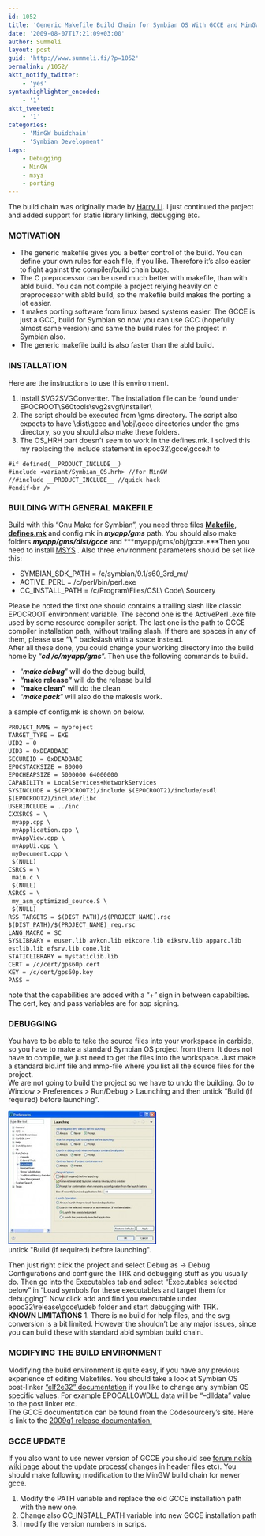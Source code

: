 ```yaml
---
id: 1052
title: 'Generic Makefile Build Chain for Symbian OS With GCCE and MinGW'
date: '2009-08-07T17:21:09+03:00'
author: Summeli
layout: post
guid: 'http://www.summeli.fi/?p=1052'
permalink: /1052/
aktt_notify_twitter:
    - 'yes'
syntaxhighlighter_encoded:
    - '1'
aktt_tweeted:
    - '1'
categories:
    - 'MinGW buidchain'
    - 'Symbian Development'
tags:
    - Debugging
    - MinGW
    - msys
    - porting
---
```


The build chain was originally made by [Harry Li](http://blogs.forum.nokia.com/blog/harry-lis-forum-nokia-blog/2009/02/10/a-generic-makefile-build-script-for-symbian). I just continued the project and added support for static library linking, debugging etc.

### MOTIVATION

- The generic makefile gives you a better control of the build. You can define your own rules for each file, if you like. Therefore it’s also easier to fight against the compiler/build chain bugs.
- The C preprocessor can be used much better with makefile, than with abld build. You can not compile a project relying heavily on c preprocessor with abld build, so the makefile build makes the porting a lot easier.
- It makes porting software from linux based systems easier. The GCCE is just a GCC, build for Symbian so now you can use GCC (hopefully almost same version) and same the build rules for the project in Symbian also.
- The generic makefile build is also faster than the abld build.

### INSTALLATION   
Here are the instructions to use this environment.

1. install SVG2SVGConvertter. The installation file can be found under EPOCROOT\\S60tools\\svg2svgt\\installer\\
2. The script should be executed from \\gms directory. The script also expects to have \\dist\\gcce and \\obj\\gcce directories under the gms directory, so you should also make these folders.
3. The OS\_HRH part doesn’t seem to work in the defines.mk. I solved this my replacing the include statement in epoc32\\gcce\\gcce.h to 
```
#if defined(__PRODUCT_INCLUDE__)
#include <variant/Symbian_OS.hrh> //for MinGW
//#include __PRODUCT_INCLUDE__ //quick hack
#endif<br />
```
    
### BUILDING WITH GENERAL MAKEFILE

Build with this “Gnu Make for Symbian”, you need three files **[Makefile](/jekyll-export/wp-content/uploads/2009/08/Makefile)**, **[defines.mk](/jekyll-export/wp-content/uploads/2009/08/defines.mk)** and config.mk in ***myapp/gms*** path. You should also make folders ***myapp/gms/dist/gcce*** and ***myapp/gms/obj/gcce.***Then you need to install [MSYS](http://www.mingw.org/wiki/msys) . Also three environment parameters should be set like this:

- SYMBIAN\_SDK\_PATH = /c/symbian/9.1/s60\_3rd\_mr/
- ACTIVE\_PERL = /c/perl/bin/perl.exe
- CC\_INSTALL\_PATH = /c/Program\\Files/CSL\\ Code\\ Sourcery

Please be noted the first one should contains a trailing slash like classic EPOCROOT environment variable. The second one is the ActivePerl .exe file used by some resource compiler script. The last one is the path to GCCE compiler installation path, without trailing slash. If there are spaces in any of them, please use **“\\ ”** backslash with a space instead.  
After all these done, you could change your working directory into the build home by “***cd /c/myapp/gms***“. Then use the following commands to build.

- “***make debug***” will do the debug build,
- **“make release”** will do the release build
- **“make clean”** will do the clean
- “***make pack***” will also do the makesis work.

a sample of config.mk is shown on below.

```
PROJECT_NAME = myproject
TARGET_TYPE = EXE
UID2 = 0
UID3 = 0xDEADBABE
SECUREID = 0xDEADBABE
EPOCSTACKSIZE = 80000
EPOCHEAPSIZE = 5000000 64000000
CAPABILITY = LocalServices+NetworkServices
SYSINCLUDE = $(EPOCROOT2)/include $(EPOCROOT2)/include/esdl $(EPOCROOT2)/include/libc
USERINCLUDE = ../inc
CXXSRCS = \
 myapp.cpp \
 myApplication.cpp \
 myAppView.cpp \
 myAppUi.cpp \
 myDocument.cpp \
 $(NULL)
CSRCS = \
 main.c \
 $(NULL)
ASRCS = \
 my_asm_optimized_source.S \
 $(NULL)
RSS_TARGETS = $(DIST_PATH)/$(PROJECT_NAME).rsc $(DIST_PATH)/$(PROJECT_NAME)_reg.rsc
LANG_MACRO = SC
SYSLIBRARY = euser.lib avkon.lib eikcore.lib eiksrv.lib apparc.lib estlib.lib efsrv.lib cone.lib
STATICLIBRARY = mystaticlib.lib
CERT = /c/cert/gps60p.cert
KEY = /c/cert/gps60p.key
PASS =
```

note that the capabilities are added with a “+” sign in between capabilties. The cert, key and pass variables are for app signing.  

### DEBUGGING   
You have to be able to take the source files into your workspace in carbide, so you have to make a standard Symbian OS project from them. It does not have to compile, we just need to get the files into the workspace. Just make a standard bld.inf file and mmp-file where you list all the source files for the project.  
We are not going to build the project so we have to undo the building. Go to Window &gt; Preferences &gt; Run/Debug &gt; Launching and then untick “Build (if required) before launching”.  

[![carbide_nobuild](/jekyll-export/wp-content/uploads/2009/07/carbide_nobuild-300x270.jpg)](/jekyll-export/wp-content/uploads/2009/07/carbide_nobuild.jpeg)   
untick "Build (if required) before launching".

Then just right click the project and select Debug as -&gt; Debug Configurations and configure the TRK and debugging stuff as you usually do. Then go into the Executables tab and select “Executables selected below” in “Load symbols for these executables and target them for debugging”. Now click add and find you executable under epoc32\\release\\gcce\\udeb folder and start debugging with TRK.  
**KNOWN LIMITATIONS** 1. There is no build for help files, and the svg conversion is a bit limited. However the shouldn’t be any major issues, since you can build these with standard abld symbian build chain.

### MODIFYING THE BUILD ENVIRONMENT

Modifying the build environment is quite easy, if you have any previous experience of editing Makefiles. You should take a look at Symbian OS post-linker [“elf2e32” documentation](http://developer.symbian.com/main/documentation/sdl/symbian94/sdk/doc_source/ToolsAndUtilities94/Build-ref/Elf2E32Syntax.html) if you like to change any symbian OS specific values. For example EPOCALLOWDLL data will be “–dlldata” value to the post linker etc.  
The GCCE documentation can be found from the Codesourcery’s site. Here is link to the [2009q1 release documentation. ](http://www.codesourcery.com/sgpp/lite/arm/portal/release822)  

### GCCE UPDATE   
If you also want to use newer version of GCCE you should see [forum.nokia wiki page](http://wiki.forum.nokia.com/index.php/How_to_use_GCCE_4_with_Symbian_SDKs) about the update process( changes in header files etc). You should make following modification to the MinGW build chain for newer gcce.

1. Modify the PATH variable and replace the old GCCE installation path with the new one.
2. Change also CC\_INSTALL\_PATH variable into new GCCE installation path
3. I modify the version numbers in scrips.